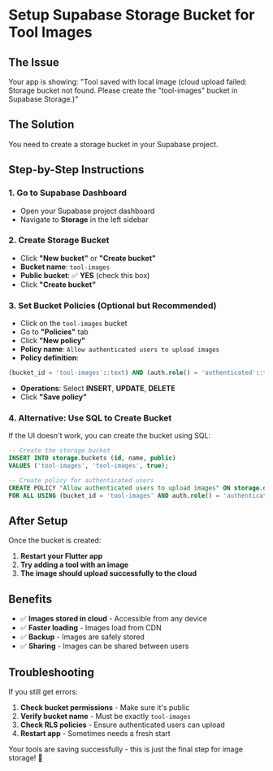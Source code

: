 # Setup Supabase Storage Bucket for Tool Images

## The Issue
Your app is showing: "Tool saved with local image (cloud upload failed: Storage bucket not found. Please create the "tool-images" bucket in Supabase Storage.)"

## The Solution
You need to create a storage bucket in your Supabase project.

## Step-by-Step Instructions

### 1. Go to Supabase Dashboard
- Open your Supabase project dashboard
- Navigate to **Storage** in the left sidebar

### 2. Create Storage Bucket
- Click **"New bucket"** or **"Create bucket"**
- **Bucket name**: `tool-images`
- **Public bucket**: ✅ **YES** (check this box)
- Click **"Create bucket"**

### 3. Set Bucket Policies (Optional but Recommended)
- Click on the `tool-images` bucket
- Go to **"Policies"** tab
- Click **"New policy"**
- **Policy name**: `Allow authenticated users to upload images`
- **Policy definition**:
```sql
(bucket_id = 'tool-images'::text) AND (auth.role() = 'authenticated'::text)
```
- **Operations**: Select **INSERT**, **UPDATE**, **DELETE**
- Click **"Save policy"**

### 4. Alternative: Use SQL to Create Bucket
If the UI doesn't work, you can create the bucket using SQL:

```sql
-- Create the storage bucket
INSERT INTO storage.buckets (id, name, public)
VALUES ('tool-images', 'tool-images', true);

-- Create policy for authenticated users
CREATE POLICY "Allow authenticated users to upload images" ON storage.objects
FOR ALL USING (bucket_id = 'tool-images' AND auth.role() = 'authenticated');
```

## After Setup
Once the bucket is created:
1. **Restart your Flutter app**
2. **Try adding a tool with an image**
3. **The image should upload successfully to the cloud**

## Benefits
- ✅ **Images stored in cloud** - Accessible from any device
- ✅ **Faster loading** - Images load from CDN
- ✅ **Backup** - Images are safely stored
- ✅ **Sharing** - Images can be shared between users

## Troubleshooting
If you still get errors:
1. **Check bucket permissions** - Make sure it's public
2. **Verify bucket name** - Must be exactly `tool-images`
3. **Check RLS policies** - Ensure authenticated users can upload
4. **Restart app** - Sometimes needs a fresh start

Your tools are saving successfully - this is just the final step for image storage! 🚀
